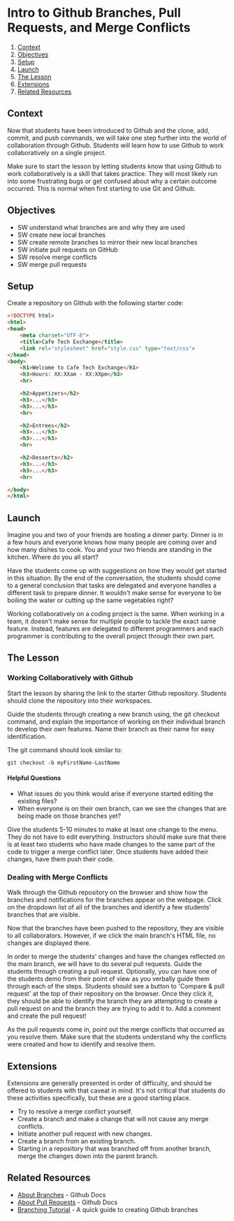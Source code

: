 # Intro to Github Branches, Pull Requests, and Merge Conflicts

1. [Context](#context)
2. [Objectives](#objectives)
3. [Setup](#setup)
4. [Launch](#launch)
5. [The Lesson](#the-lesson)
6. [Extensions](#extensions)
6. [Related Resources](#related-resources)

## Context

Now that students have been introduced to Github and the clone, add, commit, and push commands, we will take one step further into the world of collaboration through Github. Students will learn how to use Github to work collaboratively on a single project. 

Make sure to start the lesson by letting students know that using Github to work collaboratively is a skill that takes practice. They will most likely run into some frustrating bugs or get confused about why a certain outcome occurred. This is normal when first starting to use Git and Github. 

## Objectives

* SW understand what branches are and why they are used
* SW create new local branches
* SW create remote branches to mirror their new local branches 
* SW initiate pull requests on GitHub
* SW resolve merge conflicts 
* SW merge pull requests

## Setup

Create a repository on Github with the following starter code:
```html
<!DOCTYPE html>
<html>
<head>
    <meta charset="UTF-8">
    <title>Cafe Tech Exchange</title>
    <link rel="stylesheet" href="style.css" type="text/css">
</head>
<body>
    <h1>Welcome to Cafe Tech Exchange</h1>
    <h3>Hours: XX:XXam - XX:XXpm</h3>
    <hr>

    <h2>Appetizers</h2>
    <h3>...</h3>
    <h3>...</h3>
    <hr>

    <h2>Entrees</h2>
    <h3>...</h3>
    <h3>...</h3>
    <hr>

    <h2>Desserts</h2>
    <h3>...</h3>
    <h3>...</h3>
    <hr>

</body>
</html>
```


## Launch

Imagine you and two of your friends are hosting a dinner party. Dinner is in a few hours and everyone knows how many people are coming over and how many dishes to cook. You and your two friends are standing in the kitchen. Where do you all start?

Have the students come up with suggestions on how they would get started in this situation. By the end of the conversation, the students should come to a general conclusion that tasks are delegated and everyone handles a different task to prepare dinner. It wouldn't make sense for everyone to be boiling the water or cutting up the same vegetables right?

Working collaboratively on a coding project is the same. When working in a team, it doesn't make sense for multiple people to tackle the exact same feature. Instead, features are delegated to different programmers and each programmer is contributing to the overall project through their own part.

## The Lesson

### Working Collaboratively with Github 
Start the lesson by sharing the link to the starter Github repository. Students should clone the repository into their workspaces. 

Guide the students through creating a new branch using, the git checkout command, and explain the importance of working on their individual branch to develop their own features. Name their branch as their name for easy identification. 

The git command should look similar to: 
````
git checkout -b myFirstName-LastName
````

#### Helpful Questions
* What issues do you think would arise if everyone started editing the existing files?
* When everyone is on their own branch, can we see the changes that are being made on those branches yet?

Give the students 5-10 minutes to make at least one change to the menu. They do not have to edit everything. Instructors should make sure that there is at least two students who have made changes to the same part of the code to trigger a merge conflict later. Once students have added their changes, have them push their code. 

### Dealing with Merge Conflicts
Walk through the Github repository on the browser and show how the branches and notifications for the branches appear on the webpage. Click on the dropdown list of all of the branches and identify a few students' branches that are visible. 

Now that the branches have been pushed to the repository, they are visible to all collaborators. However, if we click the main branch's HTML file, no changes are displayed there. 

In order to merge the students' changes and have the changes reflected on the main branch, we will have to do several pull requests. Guide the students through creating a pull request. Optionally, you can have one of the students demo from their point of view as you verbally guide them through each of the steps. Students should see a button to 'Compare & pull request' at the top of their repository on the browser. Once they click it, they should be able to identify the branch they are attempting to create a pull request on and the branch they are trying to add it to. Add a comment and create the pull request!

As the pull requests come in, point out the merge conflicts that occurred as you resolve them. Make sure that the students understand why the conflicts were created and how to identify and resolve them. 

## Extensions

Extensions are generally presented in order of difficulty, and should be offered to students with that caveat in mind. It's not critical that students do these activities specifically, but these are a good starting place. 
* Try to resolve a merge conflict yourself.
* Create a branch and make a change that will not cause any merge conflicts.
* Initiate another pull request with new changes.
* Create a branch from an existing branch.
* Starting in a repository that was branched off from another branch, merge the changes down into the parent branch.

## Related Resources

* [About Branches](https://docs.github.com/en/pull-requests/collaborating-with-pull-requests/proposing-changes-to-your-work-with-pull-requests/about-branches) - Github Docs
* [About Pull Requests](https://docs.github.com/en/pull-requests/collaborating-with-pull-requests/proposing-changes-to-your-work-with-pull-requests/about-pull-requests) - Github Docs
* [Branching Tutorial](https://www.atlassian.com/git/tutorials/using-branches) - A quick guide to creating Github branches
